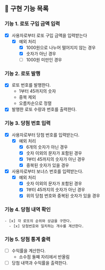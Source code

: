 ## 📝 구현 기능 목록

### 기능 1. 로또 구입 금액 입력

- [x] 사용자로부터 로또 구입 금액을 입력받는다
  - [x] 예외 처리
    - [x] 1000원으로 나누어 떨어지지 않는 경우
    - [x] 숫자가 아닌 경우
    - [ ] 1000원 미만인 경우

### 기능 2. 로또 발행

- [x] 로또 번호를 발행한다.
  - 1부터 45까지의 숫자
  - 중복 제외
  - 오름차순으로 정렬
- [x] 발행한 로또 수량과 번호를 출력한다.

### 기능 3. 당첨 번호 입력

- [x] 사용자로부터 당첨 번호를 입력받는다.
  - [x] 예외 처리
    - [x] 6개의 숫자가 아닌 경우
    - [x] 숫자 이외의 문자가 포함된 경우
    - [x] 1부터 45까지의 숫자가 아닌 경우
    - [x] 중복된 숫자가 있을 경우
- [x] 사용자로부터 보너스 번호를 입력받는다.
  - [x] 예외 처리
    - [x] 숫자 이외의 문자가 포함된 경우
    - [x] 1부터 45까지의 숫자가 아닌 경우
    - [x] 위의 당첨 번호와 중복된 숫자가 있을 경우

### 기능 4. 당첨 내역 확인

    - [x] 각 로또의 순위와 상금을 구한다.
      - [x] 당첨번호와 일치하는 개수를 계산한다.

### 기능 5. 당첨 통계 출력

- [ ] 수익률을 계산한다.
  - 소수점 둘째 자리에서 반올림
- [ ] 당첨 내역과 수익률을 출력한다.
